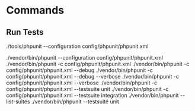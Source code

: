 # Commands

## Run Tests
./tools/phpunit --configuration config/phpunit/phpunit.xml

./vendor/bin/phpunit --configuration config/phpunit/phpunit.xml
./vendor/bin/phpunit -c config/phpunit/phpunit.xml
./vendor/bin/phpunit -c config/phpunit/phpunit.xml --debug
./vendor/bin/phpunit -c config/phpunit/phpunit.xml --debug --verbose
./vendor/bin/phpunit -c config/phpunit/phpunit.xml --verbose
./vendor/bin/phpunit -c config/phpunit/phpunit.xml --testsuite unit
./vendor/bin/phpunit -c config/phpunit/phpunit.xml --testsuite integration 
./vendor/bin/phpunit --list-suites
./vendor/bin/phpunit --testsuite unit
